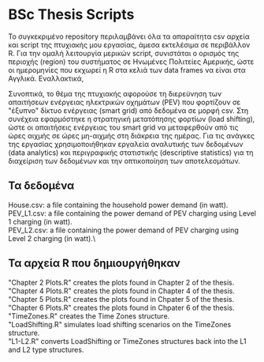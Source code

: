 # BSc Thesis Scripts
Το συγκεκριμένο repository περιλαμβάνει όλα τα απαραίτητα csv αρχεία και script της πτυχιακής μου εργασίας, άμεσα εκτελέσιμα σε περιβάλλον R. Για την ομαλή λειτουργία μερικών script, συνιστάται ο ορισμός της περιοχής (region) του συστήματος σε Ηνωμένες Πολιτείες Αμερικής, ώστε οι ημερομηνίες που εκχωρεί η R στα κελιά των data frames να είναι στα Αγγλικά. Εναλλακτικά, 

Συνοπτικά, το θέμα της πτυχιακής αφορούσε τη διερεύνηση των απαιτήσεων ενέργειας ηλεκτρικών οχημάτων (PEV) που φορτίζουν σε "έξυπνο" δίκτυο ενέργειας (smart grid) από δεδομένα σε μορφή csv. Στη συνέχεια εφαρμόστηκε η στρατηγική μετατόπησης φορτίων (load shifting), ώστε οι απαιτήσεις ενέργειας του smart grid να μεταφερθούν από τις ώρες αιχμής σε ώρες μη-αιχμής στη διάκρεια της ημέρας. Για τις ανάγκες της εργασίας χρησιμοποιήθηκαν εργαλεία αναλυτικής των δεδομένων (data analytics) και περιγραφικής στατιστικής (descriptive statistics) για τη διαχείριση των δεδομένων και την οπτικοποίηση των αποτελεσμάτων.

## Τα δεδομένα
House.csv: a file containing the household power demand (in watt).\
PEV_L1.csv: a file containing the power demand of PEV charging using Level 1 charging (in watt).\
PEV_L2.csv: a file containing the power demand of PEV charging using Level 2 charging (in watt).\

## Τα αρχεία R που δημιουργήθηκαν
"Chapter 2 Plots.R" creates the plots found in Chapter 2 of the thesis.\
"Chapter 4 Plots.R" creates the plots found in Chapter 4 of the thesis.\
"Chapter 5 Plots.R" creates the plots found in Chpater 5 of the thesis.\
"Chapter 6 Plots.R" creates the plots found in Chpater 6 of the thesis.\
"TimeZones.R" creates the Time Zones structure.\
"LoadShifting.R" simulates load shifting scenarios on the TimeZones structure.\
"L1-L2.R" converts LoadShifting or TimeZones structures back into the L1 and L2 type structures.
